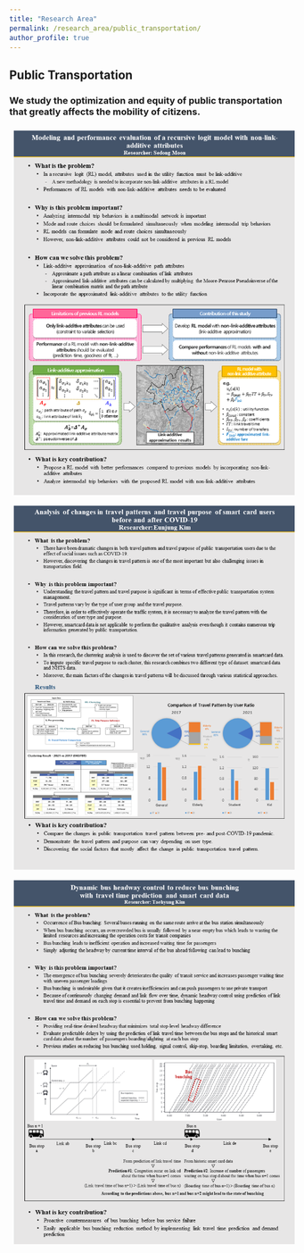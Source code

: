 ```yaml
---
title: "Research Area"
permalink: /research_area/public_transportation/
author_profile: true
---
```


## Public Transportation
### We study the optimization and equity of public transportation that greatly affects the mobility of citizens. 

<div style="text-align:left"><img src="/assets/images/research/문세동/slide1.png" style="margin: 8px 8px 8px 8px;"/></div>

<div style="text-align:left"><img src="/assets/images/research/김은정/슬라이드1.PNG" style="margin: 8px 8px 8px 8px;"/></div>

<div style="text-align:left"><img src="/assets/images/research/김태형/slide1.PNG" style="margin: 8px 8px 8px 8px;"/></div>